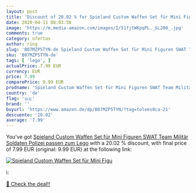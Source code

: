 ```yaml
---
layout: post
title: 'Discount of 20.02 % for Spieland Custom Waffen Set für Mini Figu'
date: 2020-04-11 08:03:58
image: 'https://m.media-amazon.com/images/I/51fjtWKpqPL._SL200_.jpg'
comments: true
category: ofertas
author: ring
slug: 'B07MZP5TYN-de Spieland Custom Waffen Set für Mini Figuren SWAT Team...'
sku: 'B07MZP5TYN-de'
tags: [ 'lego', ]
actualPrice: 7.99 EUR
currency: EUR
price: 7.99
comparePrice: 9.99 EUR
prodname: 'Spieland Custom Waffen Set für Mini Figuren SWAT Team Militär Soldaten Polizei  passen zum Lego'
country: 'de'
flag: '🇩🇪'
brand: ''
buyurl: 'https://www.amazon.de/dp/B07MZP5TYN/?tag=tolees0ca-21'
descuento: '20.02'
average: '7.99'
---
```


You've got [Spieland Custom Waffen Set für Mini Figuren SWAT Team Militär Soldaten Polizei  passen zum Lego](https://www.amazon.de/dp/B07MZP5TYN/?tag=tolees0ca-21) with a  20.02 % discount, with final price of 7.99 EUR (original: 9.99 EUR) at the following link:

[![Spieland Custom Waffen Set für Mini Figu](https://m.media-amazon.com/images/I/51fjtWKpqPL._SL200_.jpg)](https://www.amazon.de/dp/B07MZP5TYN/?tag=tolees0ca-21)

ℹ️:


[🛒 Check the deal!!](https://www.amazon.de/dp/B07MZP5TYN/?tag=tolees0ca-21)
